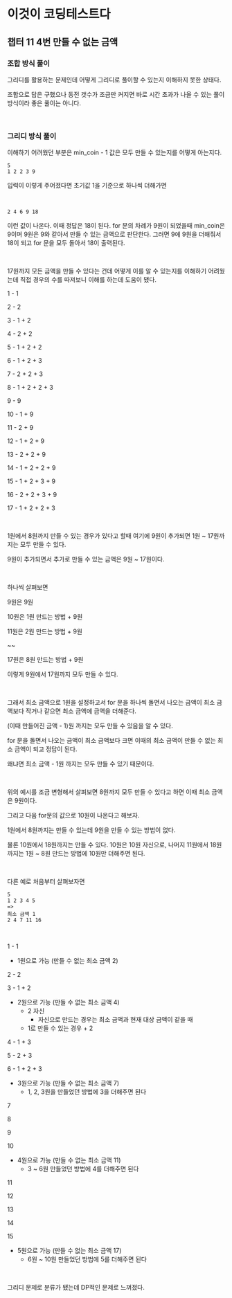 # 이것이 코딩테스트다

## 챕터 11 4번 만들 수 없는 금액

### 조합 방식 풀이

그리디를 활용하는 문제인데 어떻게 그리디로 풀이할 수 있는지 이해하지 못한 상태다.

조합으로 답은 구했으나 동전 갯수가 조금만 커지면 바로 시간 초과가 나올 수 있는 풀이 방식이라 좋은 풀이는 아니다.

<br>

### 그리디 방식 풀이

이해하기 어려웠던 부분은 min_coin - 1 값은 모두 만들 수 있는지를 어떻게 아는지다.

```
5
1 2 2 3 9
```

입력이 이렇게 주어졌다면 초기값 1을 기준으로 하나씩 더해가면

<br>

```
2 4 6 9 18
```

이런 값이 나온다. 이때 정답은 18이 된다. for 문의 차례가 9원이 되었을때 min_coin은 9이며 9원은 9와 같아서 만들 수 있는 금액으로 판단한다. 그러면 9에 9원을 더해줘서 18이 되고 for 문을 모두 돌아서 18이 출력된다.

<br>

17원까지 모든 금액을 만들 수 있다는 건데 어떻게 이를 알 수 있는지를 이해하기 어려웠는데 직접 경우의 수를 따져보니 이해를 하는데 도움이 됐다.

1 - 1

2 - 2 

3 - 1 + 2

4 - 2 + 2

5 - 1 + 2 + 2

6 - 1 + 2 + 3

7 - 2 + 2 + 3

8 - 1 + 2 + 2 + 3

9 - 9

10 - 1 + 9

11 - 2 + 9

12 - 1 + 2 + 9

13 - 2 + 2 + 9

14 - 1 + 2 + 2 + 9

15 - 1 + 2 + 3 + 9

16 - 2 + 2 + 3 + 9

17 - 1 + 2 + 2 + 3

<br>

1원에서 8원까지 만들 수 있는 경우가 있다고 할때 여기에 9원이 추가되면 1원 ~ 17원까지는 모두 만들 수 있다.

9원이 추가되면서 추가로 만들 수 있는 금액은 9원 ~ 17원이다.

<br>

하나씩 살펴보면

9원은 9원

10원은 1원 만드는 방법 + 9원

11원은 2원 만드는 방법 + 9원

~~

17원은 8원 만드는 방법 + 9원

이렇게 9원에서 17원까지 모두 만들 수 있다.

<br>

그래서 최소 금액으로 1원을 설정하고서 for 문을 하나씩 돌면서 나오는 금액이 최소 금액보다 작거나 같으면 최소 금액에 금액을 더해준다.

(이때 만들어진 금액 - 1)원 까지는 모두 만들 수 있음을 알 수 있다.

for 문을 돌면서 나오는 금액이 최소 금액보다 크면 이때의 최소 금액이 만들 수 없는 최소 금액이 되고 정답이 된다.

왜냐면 최소 금액 - 1원 까지는 모두 만들 수 있기 때문이다.

<br>

위의 예시를 조금 변형해서 살펴보면 8원까지 모두 만들 수 있다고 하면 이때 최소 금액은 9원이다.

그리고 다음 for문의 값으로 10원이 나온다고 해보자.

1원에서 8원까지는 만들 수 있는데 9원을 만들 수 있는 방법이 없다.

물론 10원에서 18원까지는 만들 수 있다. 10원은 10원 자신으로, 나머지 11원에서 18원 까지는 1원 ~ 8원 만드는 방법에 10원만 더해주면 된다.

<br>

다른 예로 처음부터 살펴보자면

```
5
1 2 3 4 5
=>
최소 금액 1
2 4 7 11 16
```

<br>

1 - 1

- 1원으로 가능 (만들 수 없는 최소 금액 2)

2 - 2

3 - 1 + 2

- 2원으로 가능 (만들 수 없는 최소 금액 4)
  - 2 자신
    - 자신으로 만드는 경우는 최소 금액과 현재 대상 금액이 같을 때
  - 1로 만들 수 있는 경우 + 2

4 - 1 + 3

5 - 2 + 3

6 - 1 + 2 + 3

- 3원으로 가능 (만들 수 없는 최소 금액 7)
  - 1, 2, 3원을 만들었던 방법에 3을 더해주면 된다

7

8

9

10

- 4원으로 가능 (만들 수 없는 최소 금액 11)
  - 3 ~ 6원 만들었던 방법에 4를 더해주면 된다

11

12

13

14

15

- 5원으로 가능 (만들 수 없는 최소 금액 17)
  - 6원 ~ 10원 만들었던 방법에 5를 더해주면 된다

<br>

그리디 문제로 분류가 됐는데 DP적인 문제로 느껴졌다.
